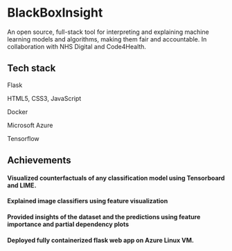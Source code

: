 # BlackBoxInsight

An open source, full-stack tool for interpreting and explaining machine learning models and algorithms, making them fair and accountable. In collaboration with NHS Digital and Code4Health.

## Tech stack
  Flask
  
  HTML5, CSS3, JavaScript
  
  Docker
  
  Microsoft Azure
  
  Tensorflow
  
  
  
## Achievements
  #### Visualized counterfactuals of any classification model using Tensorboard and LIME.
  #### Explained image classifiers using feature visualization
  #### Provided insights of the dataset and the predictions using feature importance and partial dependency plots
  #### Deployed fully containerized flask web app on Azure Linux VM. 
